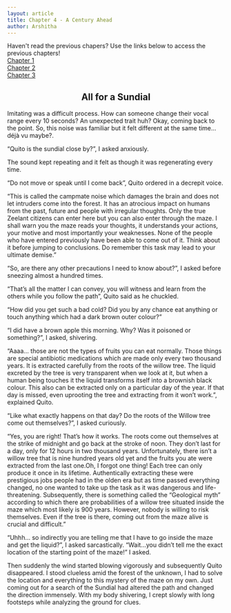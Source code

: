 ```yaml
---
layout: article
title: Chapter 4 - A Century Ahead
author: Arshitha
---
```


Haven't read the previous chapers? Use the links below to access the previous chapters!<br>
[Chapter 1](/edition3/centuryahead)<br>
[Chapter 2](/edition4/centuryahead)<br>
[Chapter 3](/edition5/centuryahead)

<h2 style="text-align: center;">All for a Sundial</h2>
 
Imitating was a difficult process. How can someone change their vocal range every 10 seconds? An unexpected trait huh? Okay, coming back to the point. So, this noise was familiar but it felt different at the same time... déjà vu maybe?.

“Quito is the sundial close by?”, I asked anxiously.

The sound kept repeating and it felt as though it was regenerating every time.

“Do not move or speak until I come back”, Quito ordered in a decrepit voice.

“This is called the campmate noise which damages the brain and does not let intruders come into the forest. It has an atrocious impact on humans from the past, future and people with irregular thoughts. Only the true Zeelant citizens can enter here but you can also enter through the maze. I shall warn you the maze reads your thoughts, it understands your actions, your motive and most importantly your weaknesses. None of the people who have  entered previously have been able to come out of it. Think about it  before jumping to conclusions. Do remember this task may lead to your ultimate demise.”

“So, are there any other precautions I need to know about?”, I asked before sneezing almost a hundred times.

“That’s all the matter I can convey, you will witness and learn from the others while you follow the path”, Quito said as he chuckled.

“How did you get such a bad cold? Did you by any chance eat anything or touch anything which had a dark brown outer colour?”

“I did have a brown apple this morning. Why? Was it poisoned or something?”, I asked, shivering.

“Aaaa… those are not the types of fruits you can eat normally. Those things are special antibiotic medications which are made only every two thousand years. It is extracted carefully from the roots of the willow tree. The liquid excreted by the tree is very transparent when we look at it, but when a  human being touches it the liquid transforms itself into a brownish black colour. This  also can be  extracted only on a particular day of the year. If that day is missed, even uprooting the tree and extracting from it won’t work.”, explained Quito.

“Like what exactly happens on that day? Do the roots of the Willow tree come out themselves?”, I asked curiously.

“Yes, you are right! That’s how it works. The roots come out themselves at the strike of midnight and go back at the stroke of noon. They don’t last for a day, only for 12 hours in two thousand years. Unfortunately, there isn’t a willow tree that is nine hundred years old yet and the fruits you ate were extracted from the last one.Oh, I forgot one thing! Each tree can only produce it once in its lifetime. Authentically extracting these were prestigious jobs people had in the olden era but as time passed everything changed, no one wanted to take up the task as it was dangerous and life-threatening.
Subsequently, there is something called the “Geological myth” according to which there are probabilities of a willow tree situated inside the maze which most likely is 900 years. However, nobody is willing to risk themselves. Even if the tree is there, coming out from the maze alive is  crucial and difficult.”

“Uhhh… so indirectly you are telling me that I have to go inside the maze and get the liquid?”, I asked sarcastically.
“Wait...you didn’t tell me the exact location of the starting point of the maze!” I asked.

Then suddenly the wind started blowing vigorously and subsequently Quito disappeared. I stood clueless amid the forest of the unknown, I had to solve the location and everything to this mystery of the maze on my own. Just coming out for a search of the Sundial had altered the path and changed the direction immensely.
With my body shivering, I crept slowly with long footsteps while analyzing the ground for clues.